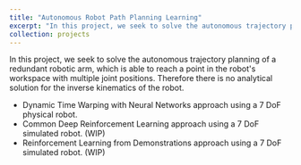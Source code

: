 ```yaml
---
title: "Autonomous Robot Path Planning Learning"
excerpt: "In this project, we seek to solve the autonomous trajectory planning of a redundant robotic arm, which is able to reach a point in the robot's workspace with multiple joint positions. Therefore there is no analytical solution for the inverse kinematics of the robot. <br/><img src='/images/FILT_tray_eight.jpg'>"
collection: projects
---
```


In this project, we seek to solve the autonomous trajectory planning of a redundant robotic arm, which is able to reach a point in the robot's workspace with multiple joint positions. Therefore there is no analytical solution for the inverse kinematics of the robot.

* Dynamic Time Warping with Neural Networks approach using a 7 DoF physical robot. 
* Common Deep Reinforcement Learning approach using a 7 DoF simulated robot. (WIP)
* Reinforcement Learning from Demonstrations approach using a 7 DoF simulated robot. (WIP)
